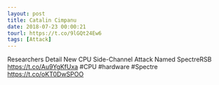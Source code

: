 ```yaml
---
layout: post
title: Catalin Cimpanu
date: 2018-07-23 00:00:21
tourl: https://t.co/9lGQt24Ew6
tags: [Attack]
---
```

Researchers Detail New CPU Side-Channel Attack Named SpectreRSB https://t.co/Au9YgKfUxa #CPU #hardware #Spectre https://t.co/oKT0DwSPOO